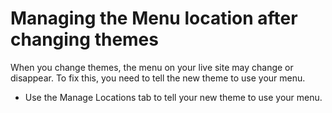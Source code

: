 # Managing the Menu location after changing themes

When you change themes, the menu on your live site may change or disappear. To fix this, you need to tell the new theme to use your menu. 

* Use the Manage Locations tab to tell your new theme to use your menu.





